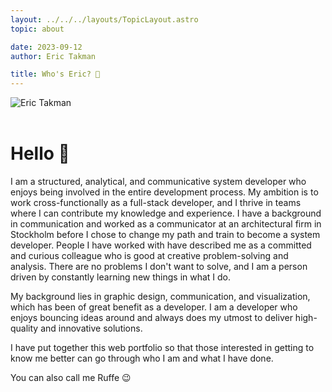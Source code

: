 ```yaml
---
layout: ../../../layouts/TopicLayout.astro
topic: about

date: 2023-09-12
author: Eric Takman

title: Who's Eric? 🤨
---
```


<div class="max-h-80 max-w-80 pb-2 place-self-center">
	<img 
		src="/images/eric.png" 
		alt="Eric Takman" 
		class="object-none h-full w-fit rounded-xl"
	>
</div>

<br />

# Hello 👋

I am a structured, analytical, and communicative system developer who enjoys being involved in the entire development process. My ambition is to work cross-functionally as a full-stack developer, and I thrive in teams where I can contribute my knowledge and experience. I have a background in communication and worked as a communicator at an architectural firm in Stockholm before I chose to change my path and train to become a system developer. People I have worked with have described me as a committed and curious colleague who is good at creative problem-solving and analysis. There are no problems I don't want to solve, and I am a person driven by constantly learning new things in what I do.

My background lies in graphic design, communication, and visualization, which has been of great benefit as a developer. I am a developer who enjoys bouncing ideas around and always does my utmost to deliver high-quality and innovative solutions.

I have put together this web portfolio so that those interested in getting to know me better can go through who I am and what I have done.

You can also call me Ruffe 😉

